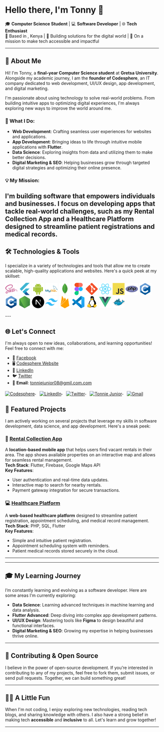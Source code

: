 # Hello there, I'm **Tonny** 👋

🎓 **Computer Science Student** | 💻 **Software Developer** | 🌐 **Tech Enthusiast**  
📍 Based in , Kenya | 🌟 Building solutions for the digital world | 🚀 On a mission to make tech accessible and impactful

---

## 🚀 About Me
Hi! I'm Tonny, a **final-year Computer Science student** at **Gretsa University**. Alongside my academic journey, I am the **founder of Codesphere**, an IT company dedicated to web development, UI/UX design, app development, and digital marketing.

I'm passionate about using technology to solve real-world problems. From building intuitive apps to optimizing digital experiences, I'm always exploring new ways to improve the world around me.

### 🚀 What I Do:
- **Web Development**: Crafting seamless user experiences for websites and applications.
- **App Development**: Bringing ideas to life through intuitive mobile applications with **Flutter**.
- **Data Science**: Exploring insights from data and utilizing them to make better decisions.
- **Digital Marketing & SEO**: Helping businesses grow through targeted digital strategies and optimizing their online presence.

### 💡 My Mission:
I'm building software that empowers individuals and businesses. I focus on developing apps that tackle real-world challenges, such as my **Rental Collection App** and a **Healthcare Platform** designed to streamline patient registrations and medical records.
---

## 🛠️ Technologies & Tools
I specialize in a variety of technologies and tools that allow me to create scalable, high-quality applications and websites. Here's a quick peek at my skillset:
<p>
  <img src="https://raw.githubusercontent.com/devicons/devicon/master/icons/sass/sass-original.svg" alt="SaaS" width="40" height="40" style="max-width: 100%;"/>
  <img src="https://raw.githubusercontent.com/devicons/devicon/master/icons/flutter/flutter-original.svg" alt="Flutter" width="40" height="40" style="max-width: 100%;"/>
  <img src="https://raw.githubusercontent.com/devicons/devicon/master/icons/android/android-original.svg" alt="Android" width="40" height="40" style="max-width: 100%;"/>
 <img src="https://raw.githubusercontent.com/devicons/devicon/master/icons/mysql/mysql-original-wordmark.svg" alt="mysql" width="40" height="40" style="max-width: 100%;"> 
  <img src="https://raw.githubusercontent.com/devicons/devicon/master/icons/mongodb/mongodb-original.svg" alt="MongoDB" width="40" height="40" style="max-width: 100%;"/>
  <img src="https://raw.githubusercontent.com/devicons/devicon/master/icons/figma/figma-original.svg" alt="Figma" width="40" height="40" style="max-width: 100%;"/>
  <img src="https://raw.githubusercontent.com/devicons/devicon/master/icons/git/git-original.svg" alt="Git" width="40" height="40" style="max-width: 100%;"/>
  <img src="https://raw.githubusercontent.com/devicons/devicon/master/icons/react/react-original.svg" alt="React" width="40" height="40" style="max-width: 100%;"/>
  <img src="https://raw.githubusercontent.com/devicons/devicon/master/icons/javascript/javascript-original.svg" alt="JavaScript" width="40" height="40" style="max-width: 100%;"/>
  <img src="https://raw.githubusercontent.com/devicons/devicon/master/icons/php/php-original.svg" alt="PHP" width="40" height="40" style="max-width: 100%;"/>
  <img src="https://raw.githubusercontent.com/devicons/devicon/master/icons/c/c-original.svg" alt="C" width="40" height="40" style="max-width: 100%;"/>
  <img src="https://raw.githubusercontent.com/devicons/devicon/master/icons/cplusplus/cplusplus-original.svg" alt="C++" width="40" height="40" style="max-width: 100%;"/>
  <img src="https://raw.githubusercontent.com/devicons/devicon/master/icons/nodejs/nodejs-original.svg" alt="Node.js" width="40" height="40" style="max-width: 100%;"/>
  <img src="https://raw.githubusercontent.com/devicons/devicon/master/icons/nextjs/nextjs-original.svg" alt="Next.js" width="40" height="40" style="max-width: 100%;"/>
  <img src="https://raw.githubusercontent.com/devicons/devicon/master/icons/tailwindcss/tailwindcss-original.svg" alt="Tailwind CSS" width="40" height="40" style="max-width: 100%;"/>
  <img src="https://raw.githubusercontent.com/devicons/devicon/master/icons/firebase/firebase-plain.svg" alt="Firebase" width="40" height="40" style="max-width: 100%;"/>
  <img src="https://raw.githubusercontent.com/devicons/devicon/master/icons/vscode/vscode-original.svg" alt="VS Code" width="40" height="40" style="max-width: 100%;"/>
  <img src="https://raw.githubusercontent.com/devicons/devicon/master/icons/linux/linux-original.svg" alt="Linux" width="40" height="40" style="max-width: 100%;"/>
  <img src="https://raw.githubusercontent.com/devicons/devicon/master/icons/vuejs/vuejs-original.svg" alt="Vue.js" width="40" height="40" style="max-width: 100%;"/>
  <img src="https://raw.githubusercontent.com/devicons/devicon/master/icons/docker/docker-original.svg" alt="Docker" width="40" height="40" style="max-width: 100%;"/>
</p>
---

## 🌐 Let's Connect
I'm always open to new ideas, collaborations, and learning opportunities! Feel free to connect with me:
 - 📘 [Facebook](https://web.facebook.com/profile.php?id=100074654280757) 
- 🖥️ [Codesphere Website](https://codesphere.com)  
- 💼 [LinkedIn](www.linkedin.com/in/tonnie-junior-9294802b6)  
- 🐦 [Twitter](https://twitter.com/your-handle)  
- 📧 **Email**: tonniejunior08@gmil.com.com  
<p>
  <a href="https://codesphere.com" target="_blank">
    <img align="middle" src="https://img.icons8.com/ios-filled/50/0000FF/domain.png" alt="Codesphere" height="30" width="40" style="max-width: 100%;"/>
  </a>
  &nbsp;&nbsp;
  <a href="https://www.linkedin.com/in/tonnie-junior-9294802b6" target="_blank">
    <img align="middle" src="https://cdn.jsdelivr.net/gh/devicons/devicon/icons/linkedin/linkedin-original.svg" alt="LinkedIn" height="30" width="40" style="max-width: 100%;"/>
  </a>
  &nbsp;&nbsp;
  <a href="https://twitter.com/your-handle" target="_blank">
    <img align="middle" src="https://img.icons8.com/ios-filled/50/1DA1F2/twitter--v1.png" alt="Twitter" height="30" width="40" style="max-width: 100%;"/>
  </a>
  &nbsp;&nbsp;
  <a href="https://web.facebook.com/profile.php?id=100074654280757" rel="nofollow">
  <img align="middle" src="https://raw.githubusercontent.com/rahuldkjain/github-profile-readme-generator/master/src/images/icons/Social/facebook.svg" alt="Tonnie Junior" height="30" width="40" style="max-width: 100%;">
</a>
  &nbsp;&nbsp;
  <a href="mailto:tonniejunior08@gmail.com">
    <img align="middle" src="https://img.icons8.com/ios-filled/50/E91E63/gmail-new.png" alt="Gmail" height="30" width="40" style="max-width: 100%;"/>
  </a>
</p>

## 🌟 Featured Projects

I am actively working on several projects that leverage my skills in software development, data science, and app development. Here's a sneak peek:

### 🔑 **[Rental Collection App](https://github.com/Tonniembae/Rental-Collection-App)**
A **location-based mobile app** that helps users find vacant rentals in their area. The app shows available properties on an interactive map and allows for seamless rental management.  
**Tech Stack**: Flutter, Firebase, Google Maps API  
**Key Features**:
- User authentication and real-time data updates.
- Interactive map to search for nearby rentals.
- Payment gateway integration for secure transactions.

### 💻 **[Healthcare Platform](https://github.com/Tonniembae/Healthcare-Platform)**
A **web-based healthcare platform** designed to streamline patient registration, appointment scheduling, and medical record management.  
**Tech Stack**: PHP, SQL, Flutter  
**Key Features**:
- Simple and intuitive patient registration.
- Appointment scheduling system with reminders.
- Patient medical records stored securely in the cloud.
---

---
## 🎓 My Learning Journey
I’m constantly learning and evolving as a software developer. Here are some areas I’m currently exploring:
- **Data Science**: Learning advanced techniques in machine learning and data analysis.
- **Flutter Advanced**: Deep diving into complex app development patterns.
- **UI/UX Design**: Mastering tools like **Figma** to design beautiful and functional interfaces.
- **Digital Marketing & SEO**: Growing my expertise in helping businesses thrive online.

---

## 🤝 Contributing & Open Source
I believe in the power of open-source development. If you’re interested in contributing to any of my projects, feel free to fork them, submit issues, or send pull requests. Together, we can build something great!

---

## 🧑‍💻 A Little Fun
When I'm not coding, I enjoy exploring new technologies, reading tech blogs, and sharing knowledge with others. I also have a strong belief in making tech **accessible** and **inclusive** to all. Let's learn and grow together!

---

